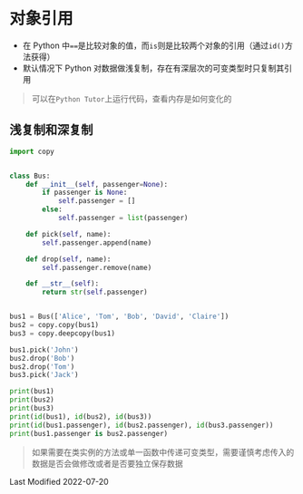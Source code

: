 # 对象引用

- 在 Python 中`==`是比较对象的值，而`is`则是比较两个对象的引用（通过`id()`方法获得）
- 默认情况下 Python 对数据做浅复制，存在有深层次的可变类型时只复制其引用

> 可以在`Python Tutor`上运行代码，查看内存是如何变化的

## 浅复制和深复制

```python
import copy


class Bus:
    def __init__(self, passenger=None):
        if passenger is None:
            self.passenger = []
        else:
            self.passenger = list(passenger)

    def pick(self, name):
        self.passenger.append(name)

    def drop(self, name):
        self.passenger.remove(name)

    def __str__(self):
        return str(self.passenger)


bus1 = Bus(['Alice', 'Tom', 'Bob', 'David', 'Claire'])
bus2 = copy.copy(bus1)
bus3 = copy.deepcopy(bus1)

bus1.pick('John')
bus2.drop('Bob')
bus2.drop('Tom')
bus3.pick('Jack')

print(bus1)
print(bus2)
print(bus3)
print(id(bus1), id(bus2), id(bus3))
print(id(bus1.passenger), id(bus2.passenger), id(bus3.passenger))
print(bus1.passenger is bus2.passenger)
```

> 如果需要在类实例的方法或单一函数中传递可变类型，需要谨慎考虑传入的数据是否会做修改或者是否要独立保存数据

Last Modified 2022-07-20
